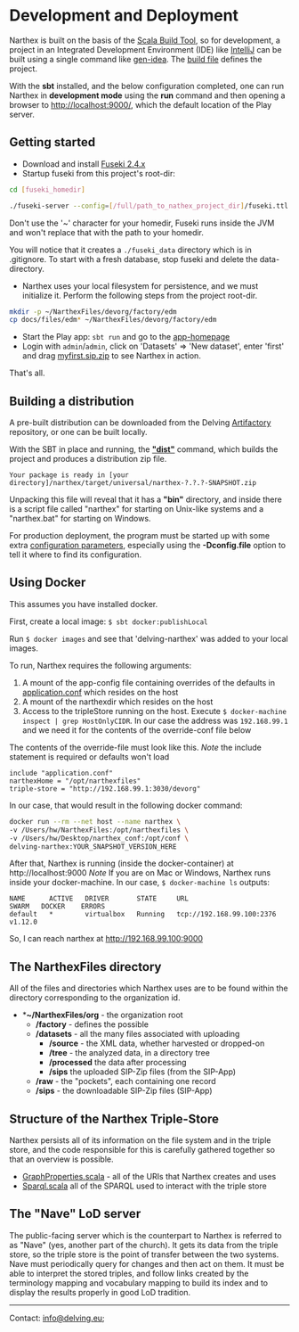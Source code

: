 # Development and Deployment

Narthex is built on the basis of the [Scala Build Tool](http://www.scala-sbt.org/), so for development, a project in an Integrated Development Environment (IDE) like [IntelliJ]() can be built using a single command like [gen-idea](https://github.com/mpeltonen/sbt-idea). The [build file](https://github.com/delving/narthex/blob/master/build.sbt) defines the project.

With the **sbt** installed, and the below configuration completed, one can run Narthex in **development mode** using the **run** command and then opening a browser to [http://localhost:9000/](http://localhost:9000/), which the default location of the Play server.

## Getting started

 - Download and install [Fuseki 2.4.x](https://jena.apache.org/download/index.cgi)
 - Startup fuseki from this project's root-dir:

```bash
cd [fuseki_homedir]

./fuseki-server --config=[/full/path_to_nathex_project_dir]/fuseki.ttl
```

Don't use the '~' character for your homedir, Fuseki runs inside the JVM and won't replace that with the path to your homedir.

You will notice that it creates a `./fuseki_data` directory which is in .gitignore. To start with a fresh database, stop fuseki and delete the data-directory.

 - Narthex uses your local filesystem for persistence, and we must initialize it. Perform the following steps from the project root-dir.
    
```bash
mkdir -p ~/NarthexFiles/devorg/factory/edm
cp docs/files/edm* ~/NarthexFiles/devorg/factory/edm
```
    
 - Start the Play app: `sbt run` and go to the [app-homepage](http://localhost:9000)
 - Login with `admin`/`admin`, click on 'Datasets' => 'New dataset', enter 'first' and drag [myfirst.sip.zip](myfirst.sip.zip) to see Narthex in action.
 
That's all.

## Building a distribution

A pre-built distribution can be downloaded from the Delving [Artifactory](http://artifactory.delving.org/artifactory/delving/narthex/) repository, or one can be built locally.

With the SBT in place and running, the **["dist"](https://www.playframework.com/documentation/2.3.x/ProductionDist)** command, which builds the project and produces a distribution zip file.

	Your package is ready in [your directory]/narthex/target/universal/narthex-?.?.?-SNAPSHOT.zip

Unpacking this file will reveal that it has a **"bin"** directory, and inside there is a script file called "narthex" for starting on Unix-like systems and a "narthex.bat" for starting on Windows.

For production deployment, the program must be started up with some extra [configuration parameters](https://www.playframework.com/documentation/2.3.x/ProductionConfiguration), especially using the **-Dconfig.file** option to tell it where to find its configuration.

## Using Docker
This assumes you have installed docker.

First, create a local image: `$ sbt docker:publishLocal`

Run `$ docker images` and see that 'delving-narthex' was added to your local images.

To run, Narthex requires the following arguments:

1. A mount of the app-config file containing overrides of the defaults in [application.conf](../conf/application.conf) which resides on the host
2. A mount of the narthexdir which resides on the host
3. Access to the tripleStore running on the host. Execute `$ docker-machine inspect | grep HostOnlyCIDR`. 
In our case the address was `192.168.99.1` and we need it for the contents of the override-conf file below

The contents of the override-file must look like this.
*Note* the include statement is required or defaults won't load

```
include "application.conf"
narthexHome = "/opt/narthexfiles"
triple-store = "http://192.168.99.1:3030/devorg"
```

In our case, that would result in the following docker command:

```bash
docker run --rm --net host --name narthex \
-v /Users/hw/NarthexFiles:/opt/narthexfiles \
-v /Users/hw/Desktop/narthex_conf:/opt/conf \
delving-narthex:YOUR_SNAPSHOT_VERSION_HERE
```

After that, Narthex is running (inside the docker-container) at http://localhost:9000
*Note* If you are on Mac or Windows, Narthex runs inside your docker-machine. In our case, `$ docker-machine ls` outputs:

```
NAME      ACTIVE   DRIVER       STATE     URL                         SWARM   DOCKER    ERRORS
default   *        virtualbox   Running   tcp://192.168.99.100:2376           v1.12.0   
```

So, I can reach narthex at http://192.168.99.100:9000

## The NarthexFiles directory

All of the files and directories which Narthex uses are to be found within the directory corresponding to the organization id.

* ***~/NarthexFiles/org** - the organization root
	* **/factory** - defines the possible 
	* **/datasets** - all the many files associated with uploading
		* **/source** - the XML data, whether harvested or dropped-on
		* **/tree** - the analyzed data, in a directory tree
		* **/processed** the data after processing
		* **/sips** the uploaded SIP-Zip files (from the SIP-App)
	* **/raw** - the "pockets", each containing one record
	* **/sips** - the downloadable SIP-Zip files (SIP-App)


## Structure of the Narthex Triple-Store

Narthex persists all of its information on the file system and in the triple store, and the code responsible for this is carefully gathered together so that an overview is possible.

* [GraphProperties.scala](https://github.com/delving/narthex/blob/master/app/triplestore/GraphProperties.scala) - all of the URIs that Narthex creates and uses
* [Sparql.scala](https://github.com/delving/narthex/blob/master/app/triplestore/Sparql.scala) all of the SPARQL used to interact with the triple store

## The "Nave" LoD server

The public-facing server which is the counterpart to Narthex is referred to as "Nave" (yes, another part of the church).  It gets its data from the triple store, so the triple store is the point of transfer between the two systems.  Nave must periodically query for changes and then act on them.  It must be able to interpret the stored triples, and follow links created by the terminology mapping and vocabulary mapping to build its index and to display the results properly in good LoD tradition.

---

Contact: info@delving.eu;
